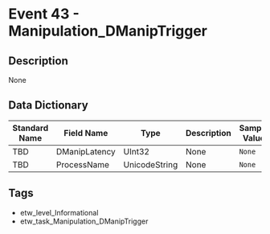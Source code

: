 # Event 43 - Manipulation_DManipTrigger

## Description
None

## Data Dictionary
|Standard Name|Field Name|Type|Description|Sample Value|
|---|---|---|---|---|
|TBD|DManipLatency|UInt32|None|`None`|
|TBD|ProcessName|UnicodeString|None|`None`|

## Tags
* etw_level_Informational
* etw_task_Manipulation_DManipTrigger
